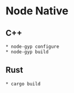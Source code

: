# Node Native

## C++

```
* node-gyp configure
* node-gyp build
```

## Rust

```
* cargo build
```
